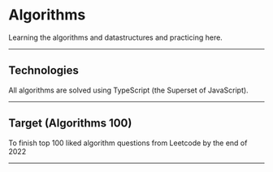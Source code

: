 # Algorithms
Learning the algorithms and datastructures and practicing here.




***

## Technologies
All algorithms are solved using TypeScript (the Superset of JavaScript).

***

## Target (Algorithms 100)
To finish top 100 liked algorithm questions from Leetcode by the end of 2022
***
